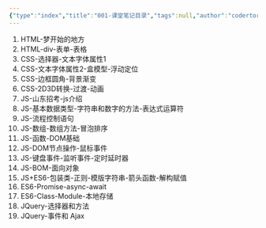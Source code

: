 ```yaml
---
{"type":"index","title":"001-课堂笔记目录","tags":null,"author":"codertoro","establish":"2025-04-09","update":"2025-04-09","dg-publish":true,"permalink":"/Projects/000-Index/001-课堂笔记目录/","dgPassFrontmatter":true,"created":"2025-04-09T16:10:10.923+08:00","updated":"2025-04-09T16:10:36.319+08:00"}
---
```


1. HTML-梦开始的地方  
2. HTML-div-表单-表格  
3. CSS-选择器-文本字体属性1  
4. CSS-文本字体属性2-盒模型-浮动定位  
5. CSS-边框圆角-背景渐变  
6. CSS-2D3D转换-过渡-动画  
7. JS-山东招考-js介绍  
8. JS-基本数据类型-字符串和数字的方法-表达式运算符  
9. JS-流程控制语句  
10. JS-数组-数组方法-冒泡排序  
11. JS-函数-DOM基础  
12. JS-DOM节点操作-鼠标事件  
13. JS-键盘事件-监听事件-定时延时器  
14. JS-BOM-面向对象  
15. JS+ES6-包装类-正则-模版字符串-箭头函数-解构赋值  
16. ES6-Promise-async-await  
17. ES6-Class-Module-本地存储  
18. JQuery-选择器和方法  
19. JQuery-事件和 Ajax  
